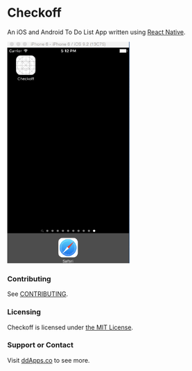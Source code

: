 # Checkoff
An iOS and Android To Do List App written using [React Native](https://facebook.github.io/react-native/docs/getting-started.html).

![](art/screenshot/checkoff01.gif?raw=true)


### Contributing
See [CONTRIBUTING](CONTRIBUTING.md).

### Licensing
Checkoff is licensed under [the MIT License](LICENSE).

### Support or Contact
Visit [ddApps.co](http://ddapps.co) to see more.